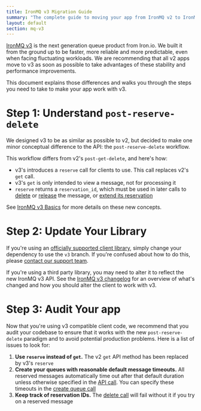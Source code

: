 ```yaml
---
title: IronMQ v3 Migration Guide
summary: "The complete guide to moving your app from IronMQ v2 to IronMQ v3"
layout: default
section: mq-v3
---
```


[IronMQ v3](/mq/3) is the next generation queue product from Iron.io. We built it
from the ground up to be faster, more reliable and more predictable, even when
facing fluctuating workloads. We are recommending that all v2 apps move to v3 as
soon as possible to take advantages of these stability and performance improvements.

This document explains those differences and walks you through the steps you
need to take to make your app work with v3.

# Step 1: Understand `post-reserve-delete`

We designed v3 to be as similar as possible to v2, but decided to make one minor
conceptual difference to the API: the `post-reserve-delete` workflow.

This workflow differs from v2's `post-get-delete`, and here's how:

- v3's introduces a `reserve` call for clients to use. This call replaces v2's `get` call.
- v3's `get` is only intended to view a message, not for processing it
- `reserve` returns a `reservation_id`, which must be used in later calls to [delete](http://dev.iron.io/mq/3/reference/api/#delete-messages) or [release](http://dev.iron.io/mq/3/reference/api/#release-message) the message, or [extend its reservation](http://dev.iron.io/mq/3/reference/api/#touch-message)

See [IronMQ v3 Basics](/mq/3/reference/api/#changes) for more details on these new concepts.

# Step 2: Update Your Library

If you're using an [officially supported client library](/mq/3/libraries/), simply change
your dependency to use the `v3` branch. If you're confused about how to do this, please
[contact our support team](/support/).

If you're using a third party library, you may need to alter it to reflect the new IronMQ v3
API. See the [IronMQ v3 changelog](http://dev.iron.io/mq/3/reference/api/#changes) for an
overview of what's changed and how you should alter the client to work with v3.

# Step 3: Audit Your app

Now that you're using v3 compatible client code, we recommend that you audit your codebase
to ensure that it works with the new `post-reserve-delete` paradigm and to avoid potential
production problems. Here is a list of issues to look for:

1. __Use `reserve` instead of `get`.__ The v2 `get` API method has been replaced
by v3's `reserve`
2. __Create your queues with reasonable default message timeouts.__ All reserved messages
automatically time out after that default duration unless otherwise specified in the [API call](http://dev.iron.io/mq/3/reference/api/#reserve-messages). You can specify these
timeouts in the [create queue call](http://dev.iron.io/mq/3/reference/api/#create-queue)
3. __Keep track of reservation IDs.__ The [delete call](http://dev.iron.io/mq/3/reference/api/#delete-message)
will fail without it if you try on a reserved message
